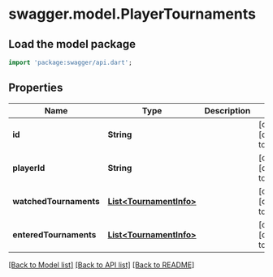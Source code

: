 # swagger.model.PlayerTournaments

## Load the model package
```dart
import 'package:swagger/api.dart';
```

## Properties
Name | Type | Description | Notes
------------ | ------------- | ------------- | -------------
**id** | **String** |  | [optional] [default to null]
**playerId** | **String** |  | [optional] [default to null]
**watchedTournaments** | [**List&lt;TournamentInfo&gt;**](TournamentInfo.md) |  | [optional] [default to []]
**enteredTournaments** | [**List&lt;TournamentInfo&gt;**](TournamentInfo.md) |  | [optional] [default to []]

[[Back to Model list]](../README.md#documentation-for-models) [[Back to API list]](../README.md#documentation-for-api-endpoints) [[Back to README]](../README.md)


